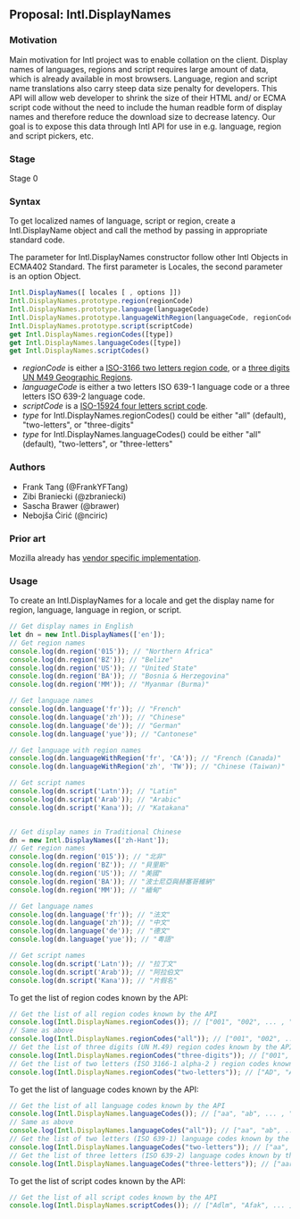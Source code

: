 ## Proposal: Intl.DisplayNames

### Motivation
Main motivation for Intl project was to enable collation on the client. Display names of languages, regions and script requires large amount of data, which is already available in most browsers. Language, region and script name translations also carry steep data size penalty for developers. This API will allow web developer to shrink the size of their HTML and/ or ECMA script code without the need to include the human readble form of display names and therefore reduce the download size to decrease latency. Our goal is to expose this data through Intl API for use in e.g. language, region and script pickers, etc.

### Stage
Stage 0

### Syntax
To get localized names of language, script or region, create a Intl.DisplayName object and call the method by passing in appropriate standard code.

The parameter for Intl.DisplayNames constructor follow other Intl Objects in ECMA402 Standard.
The first parameter is Locales, the second parameter is an option Object.

```js
Intl.DisplayNames([ locales [ , options ]])
Intl.DisplayNames.prototype.region(regionCode)
Intl.DisplayNames.prototype.language(languageCode)
Intl.DisplayNames.prototype.languageWithRegion(languageCode, regionCode)
Intl.DisplayNames.prototype.script(scriptCode)
get Intl.DisplayNames.regionCodes([type])
get Intl.DisplayNames.languageCodes([type])
get Intl.DisplayNames.scriptCodes()
```

* _regionCode_ is either a [ISO-3166 two letters region code](https://www.iso.org/iso-3166-country-codes.html),
or a [three digits UN M49 Geographic Regions](https://unstats.un.org/unsd/methodology/m49/).
* _languageCode_ is either a two letters ISO 639-1 language code or a three letters ISO 639-2 language code.
* _scriptCode_ is a [ISO-15924 four letters script code](http://unicode.org/iso15924/iso15924-codes.html).
* _type_ for Intl.DisplayNames.regionCodes() could be either "all" (default), "two-letters", or "three-digits"
* _type_ for Intl.DisplayNames.languageCodes() could be either "all" (default), "two-letters", or "three-letters"

### Authors
* Frank Tang (@FrankYFTang)
* Zibi Braniecki (@zbraniecki)
* Sascha Brawer (@brawer)
* Nebojša Ćirić (@nciric)

### Prior art
Mozilla already has [vendor specific implementation](https://firefox-source-docs.mozilla.org/intl/dataintl.html#mozintl-getlanguagedisplaynames-locales-langcodes).

### Usage
To create an Intl.DisplayNames for a locale and get the display name for region, language, language in region, or script.
```js
// Get display names in English 
let dn = new Intl.DisplayNames(['en']);
// Get region names
console.log(dn.region('015')); // "Northern Africa"
console.log(dn.region('BZ')); // "Belize"
console.log(dn.region('US')); // "United State"
console.log(dn.region('BA')); // "Bosnia & Herzegovina"
console.log(dn.region('MM')); // "Myanmar (Burma)"

// Get language names
console.log(dn.language('fr')); // "French"
console.log(dn.language('zh')); // "Chinese"
console.log(dn.language('de')); // "German"
console.log(dn.language('yue')); // "Cantonese"

// Get language with region names
console.log(dn.languageWithRegion('fr', 'CA')); // "French (Canada)"
console.log(dn.languageWithRegion('zh', 'TW')); // "Chinese (Taiwan)"

// Get script names
console.log(dn.script('Latn')); // "Latin"
console.log(dn.script('Arab')); // "Arabic"
console.log(dn.script('Kana')); // "Katakana"


// Get display names in Traditional Chinese
dn = new Intl.DisplayNames(['zh-Hant']);
// Get region names
console.log(dn.region('015')); // "北非"
console.log(dn.region('BZ')); // "貝里斯"
console.log(dn.region('US')); // "美國"
console.log(dn.region('BA')); // "波士尼亞與赫塞哥維納"
console.log(dn.region('MM')); // "緬甸"

// Get language names
console.log(dn.language('fr')); // "法文"
console.log(dn.language('zh')); // "中文"
console.log(dn.language('de')); // "德文"
console.log(dn.language('yue')); // "粵語"

// Get script names
console.log(dn.script('Latn')); // "拉丁文"
console.log(dn.script('Arab')); // "阿拉伯文"
console.log(dn.script('Kana')); // "片假名"
```
To get the list of region codes known by the API:
```js
// Get the list of all region codes known by the API
console.log(Intl.DisplayNames.regionCodes()); // ["001", "002", ... , "AD", "AE", "AF"...]
// Same as above
console.log(Intl.DisplayNames.regionCodes("all")); // ["001", "002", ... , "AD", "AE", "AF"...]
// Get the list of three digits (UN M.49) region codes known by the API
console.log(Intl.DisplayNames.regionCodes("three-digits")); // ["001", "002", ... ]
// Get the list of two letters (ISO 3166-1 alpha-2 ) region codes known by the API
console.log(Intl.DisplayNames.regionCodes("two-letters")); // ["AD", "AE", "AF"... ]
```
To get the list of language codes known by the API:
```js
// Get the list of all language codes known by the API
console.log(Intl.DisplayNames.languageCodes()); // ["aa", "ab", ... , "fil", ...]
// Same as above
console.log(Intl.DisplayNames.languageCodes("all")); // ["aa", "ab", ... , "fil", ...]
// Get the list of two letters (ISO 639-1) language codes known by the API
console.log(Intl.DisplayNames.languageCodes("two-letters")); // ["aa", "ab", ...]
// Get the list of three letters (ISO 639-2) language codes known by the API
console.log(Intl.DisplayNames.languageCodes("three-letters")); // ["aar", "abk", ... , "fil", ...]
```
To get the list of script codes known by the API:
```js
// Get the list of all script codes known by the API
console.log(Intl.DisplayNames.scriptCodes()); // ["Adlm", "Afak", ... ]

```
